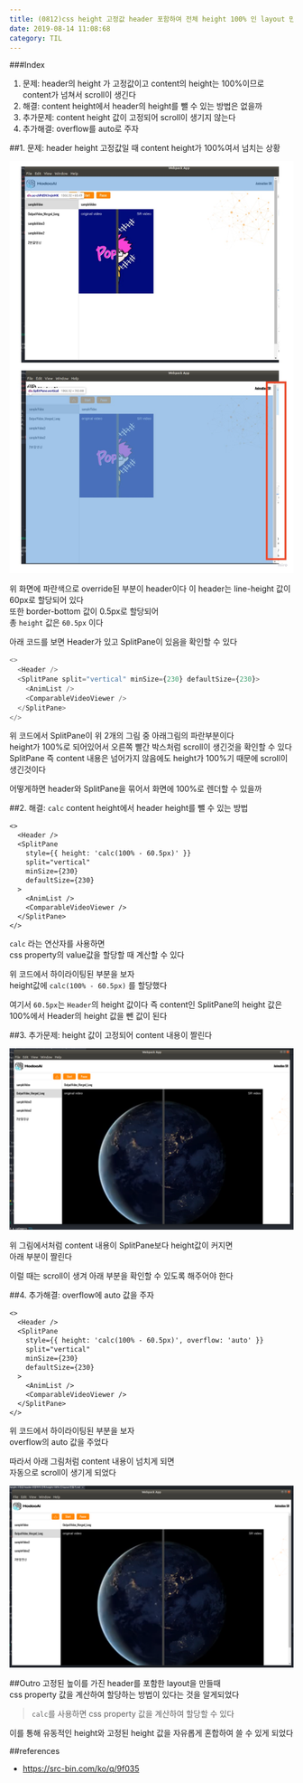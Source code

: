 ```yaml
---
title: (0812)css height 고정값 header 포함하여 전체 height 100% 인 layout 만들기
date: 2019-08-14 11:08:68
category: TIL
---
```


###Index

1. 문제: header의 height 가 고정값이고 content의 height는 100%이므로 content가 넘쳐서 scroll이 생긴다
2. 해결: content height에서 header의 height를 뺄 수 있는 방법은 없을까
3. 추가문제: content height 값이 고정되어 scroll이 생기지 않는다
4. 추가해결: overflow를 auto로 주자

##1. 문제: header height 고정값일 때 content height가 100%여서 넘치는 상황

![](./images/0812_cssHeightProblem.jpg)

위 화면에 파란색으로 override된 부분이 header이다
이 header는 line-height 값이 60px로 할당되어 있다  
또한 border-bottom 값이 0.5px로 할당되어  
총 `height` 값은 `60.5px` 이다

아래 코드를 보면 Header가 있고 SplitPane이 있음을 확인할 수 있다

```js
<>
  <Header />
  <SplitPane split="vertical" minSize={230} defaultSize={230}>
    <AnimList />
    <ComparableVideoViewer />
  </SplitPane>
</>
```

위 코드에서 SplitPane이 위 2개의 그림 중 아래그림의 파란부분이다  
height가 100%로 되어있어서 오른쪽 빨간 박스처럼 scroll이 생긴것을 확인할 수 있다
SplitPane 즉 content 내용은 넘어가지 않음에도 height가 100%기 때문에 scroll이 생긴것이다

어떻게하면 header와 SplitPane을 묶어서 화면에 100%로 렌더할 수 있을까

##2. 해결: `calc` content height에서 header height를 뺄 수 있는 방법

```js{4}
<>
  <Header />
  <SplitPane
    style={{ height: 'calc(100% - 60.5px)' }}
    split="vertical"
    minSize={230}
    defaultSize={230}
  >
    <AnimList />
    <ComparableVideoViewer />
  </SplitPane>
</>
```

`calc` 라는 연산자를 사용하면  
css property의 value값을 할당할 때 계산할 수 있다

위 코드에서 하이라이팅된 부분을 보자  
height값에 `calc(100% - 60.5px)` 를 할당했다

여기서 `60.5px`는 `Header`의 height 값이다
즉 content인 SplitPane의 height 값은  
100%에서 Header의 height 값을 뺀 값이 된다

##3. 추가문제: height 값이 고정되어 content 내용이 짤린다

![](images/0812_cssCutContentProblem.png)

위 그림에서처럼 content 내용이 SplitPane보다 height값이 커지면  
아래 부분이 짤린다

이럴 때는 scroll이 생겨 아래 부분을 확인할 수 있도록 해주어야 한다

##4. 추가해결: overflow에 auto 값을 주자

```js{4}
<>
  <Header />
  <SplitPane
    style={{ height: 'calc(100% - 60.5px)', overflow: 'auto' }}
    split="vertical"
    minSize={230}
    defaultSize={230}
  >
    <AnimList />
    <ComparableVideoViewer />
  </SplitPane>
</>
```

위 코드에서 하이라이팅된 부분을 보자  
overflow의 auto 값을 주었다

따라서 아래 그림처럼 content 내용이 넘치게 되면  
자동으로 scroll이 생기게 되었다

![](images/0812_gotScroll.png)

##Outro
고정된 높이를 가진 header를 포함한 layout을 만들때  
css property 값을 계산하여 할당하는 방법이 있다는 것을 알게되었다

> `calc`를 사용하면 css property 값을 계산하여 할당할 수 있다

이를 통해 유동적인 height와 고정된 height 값을 자유롭게 혼합하여 쓸 수 있게 되었다

##references

- https://src-bin.com/ko/q/9f035
